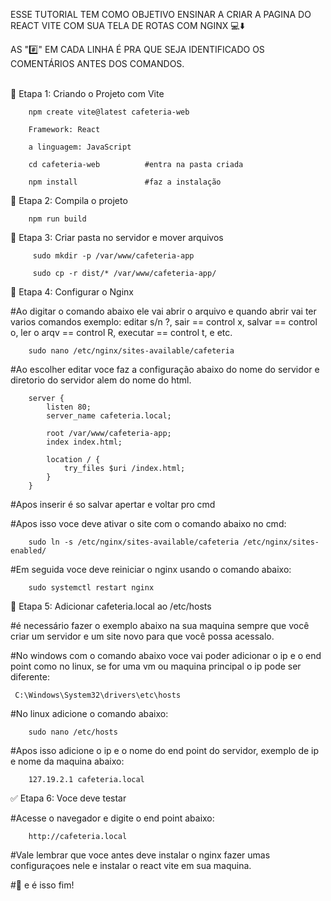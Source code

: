 ESSE TUTORIAL TEM COMO OBJETIVO ENSINAR A CRIAR A PAGINA DO REACT VITE COM SUA TELA DE ROTAS COM NGINX 💻​​⬇️​     

 AS "#️⃣" EM CADA LINHA É PRA QUE SEJA IDENTIFICADO OS COMENTÁRIOS ANTES DOS COMANDOS.

 ​​  
   📁 Etapa 1: Criando o Projeto com Vite

        npm create vite@latest cafeteria-web

        Framework: React
    
        a linguagem: JavaScript

        cd cafeteria-web          #entra na pasta criada

        npm install               #faz a instalação

   
   📁 Etapa 2: Compila o projeto

        npm run build

   
   📁 Etapa 3: Criar pasta no servidor e mover arquivos

         sudo mkdir -p /var/www/cafeteria-app

         sudo cp -r dist/* /var/www/cafeteria-app/


   📁 Etapa 4: Configurar o Nginx 

   #Ao digitar o comando abaixo ele vai abrir o arquivo e quando abrir vai ter varios comandos exemplo: editar s/n ?, sair == control x, salvar == control o, ler o arqv == control  R, executar == control t, e etc.
     

        sudo nano /etc/nginx/sites-available/cafeteria

    

   #Ao escolher editar voce faz a configuração abaixo do nome do servidor e diretorio do servidor alem do nome do html.
        
        
        server {
            listen 80;
            server_name cafeteria.local;

            root /var/www/cafeteria-app;
            index index.html;

            location / {
                try_files $uri /index.html;
            }
        }     

        
   #Apos inserir é so salvar apertar e voltar pro cmd 
 

   #Apos isso voce deve ativar o site com o comando abaixo no cmd:

        sudo ln -s /etc/nginx/sites-available/cafeteria /etc/nginx/sites-enabled/

        
   #Em seguida voce deve reiniciar o nginx usando o comando abaixo:

        sudo systemctl restart nginx


  
  📁 Etapa 5: Adicionar cafeteria.local ao /etc/hosts  
  
  #é necessário fazer o exemplo abaixo na sua maquina sempre que você criar um servidor e um site novo para que você possa acessalo.

  #No windows com o comando abaixo voce vai poder adicionar o ip e o end point como no linux, se for uma vm ou maquina principal o ip pode ser diferente:
        
     C:\Windows\System32\drivers\etc\hosts
    

  #No linux adicione o comando abaixo:
        
        sudo nano /etc/hosts

  #Apos isso adicione o ip e o nome do end point do servidor, exemplo de ip e nome da maquina abaixo:

        127.19.2.1 cafeteria.local

    
 ✅ Etapa 6: Voce deve testar

  #Acesse o navegador e digite o end point abaixo:

        http://cafeteria.local
        

  #Vale lembrar que voce antes deve instalar o nginx fazer umas configuraçoes nele e instalar o react vite em sua maquina.

    
  #🏁 e é isso fim!